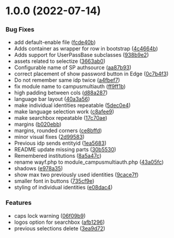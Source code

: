 # 1.0.0 (2022-07-14)


### Bug Fixes

* add default-enable file ([fcde40b](https://github.com/CESNET/simplesamlphp-module-campusmultiauth/commit/fcde40bfe9073953c11693c13eb179acd0a21279))
* Adds container as wrapper for row in bootstrap ([4c4664b](https://github.com/CESNET/simplesamlphp-module-campusmultiauth/commit/4c4664bbba60cc5b52e194fe567ecbc16f148934))
* Adds support for UserPassBase subclasses ([938b9e2](https://github.com/CESNET/simplesamlphp-module-campusmultiauth/commit/938b9e212706ce9162ca660b55b16fbb4de01a89))
* assets related to selectize ([3663ab0](https://github.com/CESNET/simplesamlphp-module-campusmultiauth/commit/3663ab05a987354b5137776736459efdc1130e0d))
* Configurable name of SP authsource ([aa87b93](https://github.com/CESNET/simplesamlphp-module-campusmultiauth/commit/aa87b93788f207a3c8684d6eb046d4809cad4e94))
* correct placement of show password button in Edge ([0c7b4f3](https://github.com/CESNET/simplesamlphp-module-campusmultiauth/commit/0c7b4f39a3481ee82ed4151fc7f9c88333fc3f66))
* Do not remember same idp twice ([a4fbef7](https://github.com/CESNET/simplesamlphp-module-campusmultiauth/commit/a4fbef7542a498d5632005e2c3ce695170dd6503))
* fix module name to campusmultiauth ([ff9ff1b](https://github.com/CESNET/simplesamlphp-module-campusmultiauth/commit/ff9ff1b8feb34f9bf20508e24469a50ae219ae02))
* high padding between cols ([d88a287](https://github.com/CESNET/simplesamlphp-module-campusmultiauth/commit/d88a2872107e63d49c2c2f2b711b2af4dc33bb36))
* language bar layout ([40a3a56](https://github.com/CESNET/simplesamlphp-module-campusmultiauth/commit/40a3a569f8e3c45dd8101d1fe45c5e6c1e187260))
* make individual identities repeatable ([5dec0e4](https://github.com/CESNET/simplesamlphp-module-campusmultiauth/commit/5dec0e42c78df24211bd0c713d5d1187965d9bee))
* make language selection work ([c8afee9](https://github.com/CESNET/simplesamlphp-module-campusmultiauth/commit/c8afee98fe623d399d62424ecd0ce1dd316aca7c))
* make searchbox repeatable ([17c70ae](https://github.com/CESNET/simplesamlphp-module-campusmultiauth/commit/17c70aed4d295c04489432be2a3d25fb7b95ad2a))
* margins ([b020ebb](https://github.com/CESNET/simplesamlphp-module-campusmultiauth/commit/b020ebbe5b6901aed101501fcbd7f8905d551964))
* margins, rounded corners ([ce8bffd](https://github.com/CESNET/simplesamlphp-module-campusmultiauth/commit/ce8bffd3050644b5b4ee1b52df7a66e39ce9ce9d))
* minor visual fixes ([2d99583](https://github.com/CESNET/simplesamlphp-module-campusmultiauth/commit/2d9958381ceee6f3cd6dd397ded3fdffbc639a7f))
* Previous idp sends entityid ([1ea5683](https://github.com/CESNET/simplesamlphp-module-campusmultiauth/commit/1ea5683c21e49ba2ebd661fe777d31927270de29))
* README update missing parts ([30b5530](https://github.com/CESNET/simplesamlphp-module-campusmultiauth/commit/30b55307c65395ba137a5d1aab31fba27f7a9afa))
* Remembered institutions ([8a5a47c](https://github.com/CESNET/simplesamlphp-module-campusmultiauth/commit/8a5a47ca07ddf725de5ee1deb32dbe561cbd6669))
* rename wayf.php to module_campusmultiauth.php ([43a05fc](https://github.com/CESNET/simplesamlphp-module-campusmultiauth/commit/43a05fc13b3e97466ccb14efa81965e00fedef8d))
* shadows ([e978a35](https://github.com/CESNET/simplesamlphp-module-campusmultiauth/commit/e978a35ba77b35f367ac0e58607cf88cefbfd529))
* show max two previously used identities ([9cace7f](https://github.com/CESNET/simplesamlphp-module-campusmultiauth/commit/9cace7fa952ca5d9616eb999295e6d7e98121863))
* smaller font in buttons ([735cf9e](https://github.com/CESNET/simplesamlphp-module-campusmultiauth/commit/735cf9e3610247c22901d856e00d3a5be3b28d67))
* styling of individual identities ([e08dac4](https://github.com/CESNET/simplesamlphp-module-campusmultiauth/commit/e08dac421b1691d00e77c25521f0de433c701072))


### Features

* caps lock warning ([06f09b9](https://github.com/CESNET/simplesamlphp-module-campusmultiauth/commit/06f09b923cf2a6727e8b990c5543168ab308dd41))
* logos option for searchbox ([afb1296](https://github.com/CESNET/simplesamlphp-module-campusmultiauth/commit/afb129685d900cf20f1a102e310a3dd5c6d03d14))
* previous selections delete ([3ea9d72](https://github.com/CESNET/simplesamlphp-module-campusmultiauth/commit/3ea9d72d6106ac7b6ef5fbb211b9dcfc55b01517))
